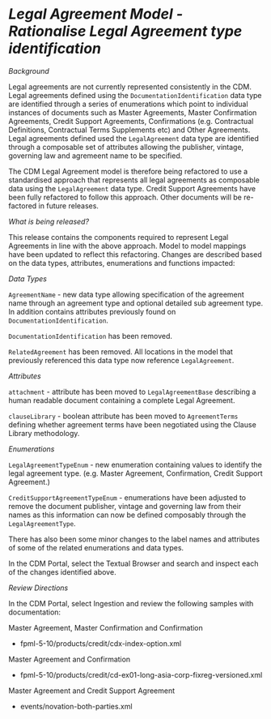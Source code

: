 # *Legal Agreement Model - Rationalise Legal Agreement type identification*

_Background_

Legal agreements are not currently represented consistently in the CDM.  Legal agreements defined using the `DocumentationIdentification` data type are identified through a series of enumerations which point to individual instances of documents such as Master Agreements, Master Confirmation Agreements, Credit Support Agreements, Confirmations (e.g. Contractual Definitions, Contractual Terms Supplements etc) and Other Agreements.  Legal agreements defined used the `LegalAgreement` data type are identified through a composable set of attributes allowing the publisher, vintage, governing law and agremeent name to be specified.

The CDM Legal Agreement model is therefore being refactored to use a standardised approach that represents all legal agreements as composable data using the `LegalAgreement` data type.  Credit Support Agreements have been fully refactored to follow this approach.  Other documents will be re-factored in future releases.

_What is being released?_

This release contains the components required to represent Legal Agreements in line with the above approach. Model to model mappings have been updated to reflect this refactoring. Changes are described based on the data types, attributes, enumerations and functions impacted:

_Data Types_

`AgreementName` - new data type allowing specification of the agreement name through an agreement type and optional detailed sub agreement type.  In addition contains attributes previously found on `DocumentationIdentification`.

`DocumentationIdentification` has been removed.

`RelatedAgreement` has been removed.  All locations in the model that previously referenced this data type now reference `LegalAgreement`.

_Attributes_

`attachment` - attribute has been moved to `LegalAgreementBase` describing a human readable document containing a complete Legal Agreement.

`clauseLibrary` - boolean attribute has been moved to `AgreementTerms` defining whether agreement terms have been negotiated using the Clause Library methodology.

_Enumerations_

`LegalAgreementTypeEnum` - new enumeration containing values to identify the legal agreement type.  (e.g. Master Agreement, Confirmation, Credit Support Agreement.)

`CreditSupportAgreementTypeEnum` - enumerations have been adjusted to remove the document publisher, vintage and governing law from their names as this information can now be defined composably through the `LegalAgreementType`.

There has also been some minor changes to the label names and attributes of some of the related enumerations and data types.

In the CDM Portal, select the Textual Browser and search and inspect each of the changes identified above.

_Review Directions_

In the CDM Portal, select Ingestion and review the following samples with documentation:

Master Agreement, Master Confirmation and Confirmation
- fpml-5-10/products/credit/cdx-index-option.xml

Master Agreement and Confirmation
- fpml-5-10/products/credit/cd-ex01-long-asia-corp-fixreg-versioned.xml

Master Agreement and Credit Support Agreement
- events/novation-both-parties.xml

